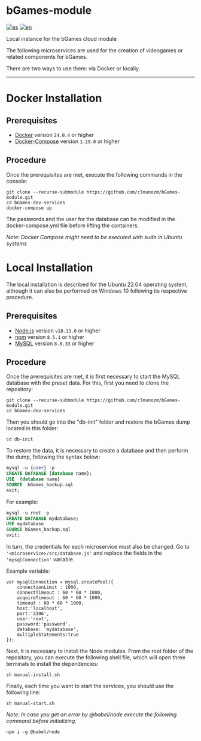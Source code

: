 # bGames-module
[![es](https://img.shields.io/badge/lang-es-green.svg)](https://github.com/clmunozm/bGames-module/blob/master/misc/README-ES.md)
[![en](https://img.shields.io/badge/lang-en-blue.svg)](https://github.com/clmunozm/bGames-module/blob/master/README.md)

Local instance for the bGames cloud module

The following microservices are used for the creation of videogames or related components for bGames.

There are two ways to use them: via Docker or locally.

------

# Docker Installation

## Prerequisites
* [Docker](https://docs.docker.com/get-docker/) version `24.0.4` or higher
* [Docker-Compose](https://docs.docker.com/compose/install/) version `1.29.0` or higher

## Procedure
Once the prerequisites are met, execute the following commands in the console:


```shell
git clone --recurse-submodule https://github.com/clmunozm/bGames-module.git
cd bGames-dev-services
docker-compose up
```

The passwords and the user for the database can be modified in the docker-compose.yml file before lifting the containers.

*Note: Docker Compose might need to be executed with sudo in Ubuntu systems*

# Local Installation
The local installation is described for the Ubuntu 22.04 operating system, although it can also be performed on Windows 10 following its respective procedure.

## Prerequisites
* [Node.js](https://www.digitalocean.com/community/tutorials/how-to-install-node-js-on-ubuntu-22-04) version `v18.13.0` or higher
* [npm](https://www.digitalocean.com/community/tutorials/how-to-install-node-js-on-ubuntu-22-04) version `8.5.1` or higher
* [MySQL](https://www.digitalocean.com/community/tutorials/how-to-install-mysql-on-ubuntu-22-04) version `8.0.33` or higher

## Procedure
Once the prerequisites are met, it is first necessary to start the MySQL database with the preset data. For this, first you need to clone the repository:

```shell
git clone --recurse-submodule https://github.com/clmunozm/bGames-module.git
cd bGames-dev-services
```

Then you should go into the "db-init" folder and restore the bGames dump located in this folder:

```shell
cd db-init
```

To restore the data, it is necessary to create a database and then perform the dump, following the syntax below:

```sql
mysql -u {user} -p
CREATE DATABASE {database name};
USE  {database name}
SOURCE  bGames_backup.sql
exit;
```

For example:

```sql
mysql -u root -p
CREATE DATABASE mydatabase;
USE mydatabase
SOURCE bGames_backup.sql
exit;
```
In turn, the credentials for each microservice must also be changed. Go to `'<microservice>/src/database.js'` and replace the fields in the `'mysqlConnection'` variable.

Example variable:
```
var mysqlConnection = mysql.createPool({
    connectionLimit : 1000,
    connectTimeout : 60 * 60 * 1000,
    acquireTimeout : 60 * 60 * 1000,
    timeout : 60 * 60 * 1000,
    host:'localhost',
    port:'3306',
    user:'root',
    password:'password',
    database: 'mydatabase',
    multipleStatements:true
});
```
Next, it is necessary to install the Node modules. From the root folder of the repository, you can execute the following shell file, which will open three terminals to install the dependencies:

```shell
sh manual-install.sh
```

Finally, each time you want to start the services, you should use the following line:

```shell
sh manual-start.sh
```
*Note: In case you get an error by @babel/node execute the following command before initializing.*
```
npm i -g @babel/node
```

